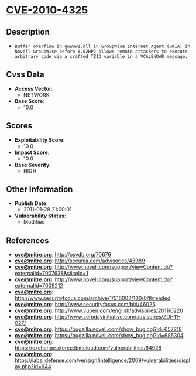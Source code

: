 
# [CVE-2010-4325](https://cve.mitre.org/cgi-bin/cvename.cgi?name=CVE-2010-4325)

## Description

- `Buffer overflow in gwwww1.dll in GroupWise Internet Agent (GWIA) in Novell GroupWise before 8.02HP2 allows remote attackers to execute arbitrary code via a crafted TZID variable in a VCALENDAR message.`

## Cvss Data

- **Access Vector**:
  - NETWORK
- **Base Score**:
  - 10.0

## Scores

- **Exploitability Score**:
  - 10.0
- **Impact Score**:
  - 10.0
- **Base Severity**:
  - HIGH

## Other Information

- **Publish Date**:
  - 2011-01-28 21:00:01
- **Vulnerability Status**:
  - Modified

## References

- **cve@mitre.org**: http://osvdb.org/70676
- **cve@mitre.org**: http://secunia.com/advisories/43089
- **cve@mitre.org**: http://www.novell.com/support/viewContent.do?externalId=7007638&sliceId=1
- **cve@mitre.org**: http://www.novell.com/support/viewContent.do?externalId=7009212
- **cve@mitre.org**: http://www.securityfocus.com/archive/1/516002/100/0/threaded
- **cve@mitre.org**: http://www.securityfocus.com/bid/46025
- **cve@mitre.org**: http://www.vupen.com/english/advisories/2011/0220
- **cve@mitre.org**: http://www.zerodayinitiative.com/advisories/ZDI-11-027/
- **cve@mitre.org**: https://bugzilla.novell.com/show_bug.cgi?id=657818
- **cve@mitre.org**: https://bugzilla.novell.com/show_bug.cgi?id=685304
- **cve@mitre.org**: https://exchange.xforce.ibmcloud.com/vulnerabilities/64928
- **cve@mitre.org**: https://labs.idefense.com/verisign/intelligence/2009/vulnerabilities/display.php?id=944
